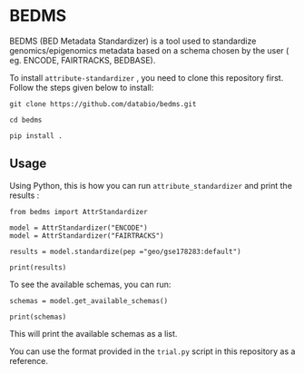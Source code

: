 # BEDMS

BEDMS (BED Metadata Standardizer) is a tool used to standardize genomics/epigenomics metadata based on a schema chosen by the user ( eg. ENCODE, FAIRTRACKS, BEDBASE).


To install `attribute-standardizer` , you need to clone this repository first. Follow the steps given below to install:

```
git clone https://github.com/databio/bedms.git

cd bedms

pip install .

```

## Usage

Using Python, this is how you can run `attribute_standardizer` and print the results :


```
from bedms import AttrStandardizer

model = AttrStandardizer("ENCODE")
model = AttrStandardizer("FAIRTRACKS")

results = model.standardize(pep ="geo/gse178283:default")

print(results)

```

To see the available schemas, you can run:
```
schemas = model.get_available_schemas()

print(schemas)
```

This will print the available schemas as a list. 

You can use the format provided in the `trial.py` script in this repository as a reference. 
